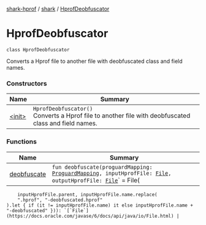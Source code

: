 [shark-hprof](../../index.md) / [shark](../index.md) / [HprofDeobfuscator](./index.md)

# HprofDeobfuscator

`class HprofDeobfuscator`

Converts a Hprof file to another file with deobfuscated class and field names.

### Constructors

| Name | Summary |
|---|---|
| [&lt;init&gt;](-init-.md) | `HprofDeobfuscator()`<br>Converts a Hprof file to another file with deobfuscated class and field names. |

### Functions

| Name | Summary |
|---|---|
| [deobfuscate](deobfuscate.md) | `fun deobfuscate(proguardMapping: `[`ProguardMapping`](../-proguard-mapping/index.md)`, inputHprofFile: `[`File`](https://docs.oracle.com/javase/6/docs/api/java/io/File.html)`, outputHprofFile: `[`File`](https://docs.oracle.com/javase/6/docs/api/java/io/File.html)` = File(
        inputHprofFile.parent, inputHprofFile.name.replace(
        ".hprof", "-deobfuscated.hprof"
    ).let { if (it != inputHprofFile.name) it else inputHprofFile.name + "-deobfuscated" })): `[`File`](https://docs.oracle.com/javase/6/docs/api/java/io/File.html) |
